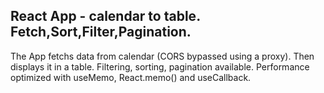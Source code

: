 ## React App - calendar to table. Fetch,Sort,Filter,Pagination.

The App fetchs data from calendar (CORS bypassed using a proxy).
Then displays it in a table. Filtering, sorting, pagination available.
Performance optimized with useMemo, React.memo() and useCallback.